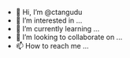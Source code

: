 - 👋 Hi, I’m @ctangudu
- 👀 I’m interested in ...
- 🌱 I’m currently learning ...
- 💞️ I’m looking to collaborate on ...
- 📫 How to reach me ...

<!---
ctangudu/ctangudu is a ✨ special ✨ repository because its `README.md` (this file) appears on your GitHub profile.
You can click the Preview link to take a look at your changes.
--->
